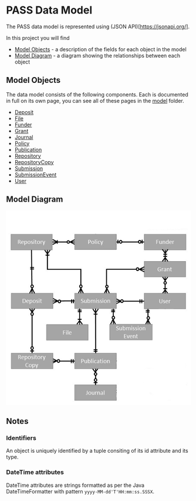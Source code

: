 # PASS Data Model

The PASS data model is represented using (JSON API)[https://jsonapi.org/].

In this project you will find
* [Model Objects](#model-objects) - a description of the fields for each object in the model
* [Model Diagram](#model-diagram) - a diagram showing the relationships between each object

## Model Objects
The data model consists of the following components. Each is documented in full on its own page, you can see all of these pages in the [model](/docs/dev/model/) folder.

* [Deposit](deposit.md)
* [File](file.md)
* [Funder](funder.md)
* [Grant](grant.md)
* [Journal](journal.md)
* [Policy](policy.md)
* [Publication](publication.md)
* [Repository](repository.md)
* [RepositoryCopy](repository-copy.md)
* [Submission](submission.md)
* [SubmissionEvent](submission-event.md)
* [User](user.md)

## Model Diagram
 
![data model](pass-data-model.png)

## Notes

### Identifiers

An object is uniquely identified by a tuple consiting of its id attribute and its type.

### DateTime attributes

DateTime attributes are strings formatted as per the Java DateTimeFormatter with pattern `yyyy-MM-dd'T'HH:mm:ss.SSSX`.

